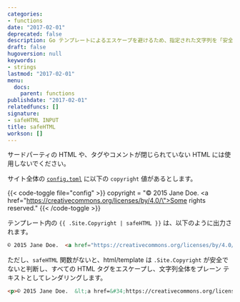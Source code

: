 ```yaml
---
categories:
- functions
date: "2017-02-01"
deprecated: false
description: Go テンプレートによるエスケープを避けるため、指定された文字列を「安全な」 HTML ドキュメントとして宣言します。
draft: false
hugoversion: null
keywords:
- strings
lastmod: "2017-02-01"
menu:
  docs:
    parent: functions
publishdate: "2017-02-01"
relatedfuncs: []
signature:
- safeHTML INPUT
title: safeHTML
workson: []
---
```


サードパーティの HTML や、タグやコメントが閉じられていない HTML には使用しないでください。

サイト全体の [`config.toml`][config] に以下の `copyright` 値があるとします。

{{< code-toggle file="config" >}}
copyright = "© 2015 Jane Doe.  <a href=\"https://creativecommons.org/licenses/by/4.0/\">Some rights reserved</a>."
{{< /code-toggle >}}

テンプレート内の `{{ .Site.Copyright | safeHTML }}` は、以下のように出力されます。

```html
© 2015 Jane Doe.  <a href="https://creativecommons.org/licenses/by/4.0/">Some rights reserved</a>.
```

ただし、`safeHTML` 関数がないと、html/template は `.Site.Copyright` が安全でないと判断し、すべての HTML タグをエスケープし、文字列全体をプレーン テキストとしてレンダリングします。

```html
<p>© 2015 Jane Doe.  &lt;a href=&#34;https://creativecommons.org/licenses by/4.0/&#34;&gt;Some rights reserved&lt;/a&gt;.</p>
```

[config]: /getting-started/configuration/

